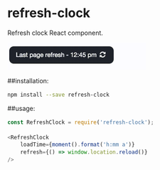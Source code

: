 # refresh-clock
Refresh clock React component.

<img src='refreshclock.gif?raw=true' height="60px">

##installation:
```sh
npm install --save refresh-clock
```

##usage:
```js
const RefreshClock = require('refresh-clock');

<RefreshClock
    loadTime={moment().format('h:mm a')}
    refresh={() => window.location.reload()}
/>
```
